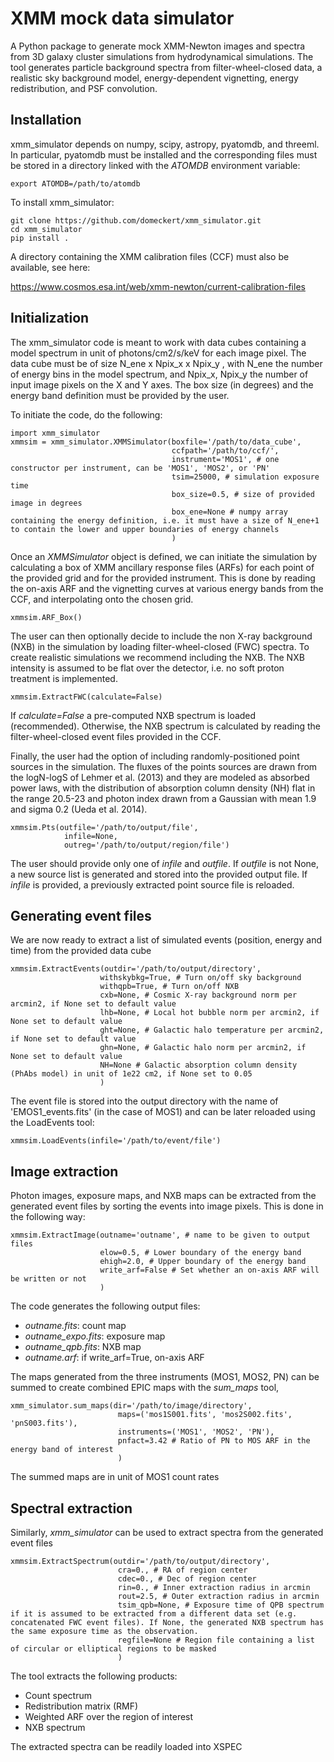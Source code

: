 # XMM mock data simulator

A Python package to generate mock XMM-Newton images and spectra from 3D galaxy cluster simulations from hydrodynamical simulations. The tool generates particle background spectra from filter-wheel-closed data, a realistic sky background model, energy-dependent vignetting, energy redistribution, and PSF convolution.
## Installation

xmm_simulator depends on numpy, scipy, astropy, pyatomdb, and threeml. In particular, pyatomdb must be installed and the corresponding files must be stored in a directory linked with the _ATOMDB_ environment variable:

    export ATOMDB=/path/to/atomdb

To install xmm_simulator:

    git clone https://github.com/domeckert/xmm_simulator.git
    cd xmm_simulator
    pip install .

A directory containing the XMM calibration files (CCF) must also be available, see here:

https://www.cosmos.esa.int/web/xmm-newton/current-calibration-files

## Initialization

The xmm_simulator code is meant to work with data cubes containing a model spectrum in unit of photons/cm2/s/keV for each image pixel. The data cube must be of size N_ene x Npix_x x Npix_y , with N_ene the number of energy bins in the model spectrum, and Npix_x, Npix_y the number of input image pixels on the X and Y axes. The box size (in degrees) and the energy band definition must be provided by the user.

To initiate the code, do the following:

    import xmm_simulator
    xmmsim = xmm_simulator.XMMSimulator(boxfile='/path/to/data_cube',
                                        ccfpath='/path/to/ccf/',
                                        instrument='MOS1', # one constructor per instrument, can be 'MOS1', 'MOS2', or 'PN'
                                        tsim=25000, # simulation exposure time
                                        box_size=0.5, # size of provided image in degrees
                                        box_ene=None # numpy array containing the energy definition, i.e. it must have a size of N_ene+1 to contain the lower and upper boundaries of energy channels
                                        )

Once an _XMMSimulator_ object is defined, we can initiate the simulation by calculating a box of XMM ancillary response files (ARFs) for each point of the provided grid and for the provided instrument. This is done by reading the on-axis ARF and the vignetting curves at various energy bands from the CCF, and interpolating onto the chosen grid.

    xmmsim.ARF_Box()

The user can then optionally decide to include the non X-ray background (NXB) in the simulation by loading filter-wheel-closed (FWC) spectra. To create realistic simulations we recommend including the NXB. The NXB intensity is assumed to be flat over the detector, i.e. no soft proton treatment is implemented. 

    xmmsim.ExtractFWC(calculate=False)

If _calculate=False_ a pre-computed NXB spectrum is loaded (recommended). Otherwise, the NXB spectrum is calculated by reading the filter-wheel-closed event files provided in the CCF.

Finally, the user had the option of including randomly-positioned point sources in the simulation. The fluxes of the points sources are drawn from the logN-logS of Lehmer et al. (2013) and they are modeled as absorbed power laws, with the distribution of absorption column density (NH) flat in the range 20.5-23 and photon index drawn from a Gaussian with mean 1.9 and sigma 0.2 (Ueda et al. 2014).

    xmmsim.Pts(outfile='/path/to/output/file',
                infile=None,
                outreg='/path/to/output/region/file')

The user should provide only one of _infile_ and _outfile_. If _outfile_ is not None, a new source list is generated and stored into the provided output file. If _infile_ is provided, a previously extracted point source file is reloaded.

## Generating event files

We are now ready to extract a list of simulated events (position, energy and time) from the provided data cube

    xmmsim.ExtractEvents(outdir='/path/to/output/directory',
                        withskybkg=True, # Turn on/off sky background 
                        withqpb=True, # Turn on/off NXB
                        cxb=None, # Cosmic X-ray background norm per arcmin2, if None set to default value
                        lhb=None, # Local hot bubble norm per arcmin2, if None set to default value
                        ght=None, # Galactic halo temperature per arcmin2, if None set to default value
                        ghn=None, # Galactic halo norm per arcmin2, if None set to default value
                        NH=None # Galactic absorption column density (PhAbs model) in unit of 1e22 cm2, if None set to 0.05
                        )

The event file is stored into the output directory with the name of 'EMOS1_events.fits' (in the case of MOS1) and can be later reloaded using the LoadEvents tool:

    xmmsim.LoadEvents(infile='/path/to/event/file')

## Image extraction

Photon images, exposure maps, and NXB maps can be extracted from the generated event files by sorting the events into image pixels. This is done in the following way:

    xmmsim.ExtractImage(outname='outname', # name to be given to output files
                        elow=0.5, # Lower boundary of the energy band
                        ehigh=2.0, # Upper boundary of the energy band
                        write_arf=False # Set whether an on-axis ARF will be written or not
                        )

The code generates the following output files:

- _outname.fits_: count map
- _outname_expo.fits_: exposure map
- _outname_qpb.fits_: NXB map
- _outname.arf_: if write_arf=True, on-axis ARF

The maps generated from the three instruments (MOS1, MOS2, PN) can be summed to create combined EPIC maps with the _sum_maps_ tool,

    xmm_simulator.sum_maps(dir='/path/to/image/directory',
                            maps=('mos1S001.fits', 'mos2S002.fits', 'pnS003.fits'), 
                            instruments=('MOS1', 'MOS2', 'PN'), 
                            pnfact=3.42 # Ratio of PN to MOS ARF in the energy band of interest
                            )

The summed maps are in unit of MOS1 count rates

## Spectral extraction

Similarly, *xmm_simulator* can be used to extract spectra from the generated event files

    xmmsim.ExtractSpectrum(outdir='/path/to/output/directory',
                            cra=0., # RA of region center
                            cdec=0., # Dec of region center
                            rin=0., # Inner extraction radius in arcmin
                            rout=2.5, # Outer extraction radius in arcmin
                            tsim_qpb=None, # Exposure time of QPB spectrum if it is assumed to be extracted from a different data set (e.g. concatenated FWC event files). If None, the generated NXB spectrum has the same exposure time as the observation.
                            regfile=None # Region file containing a list of circular or elliptical regions to be masked
                            )

The tool extracts the following products:

- Count spectrum
- Redistribution matrix (RMF)
- Weighted ARF over the region of interest
- NXB spectrum

The extracted spectra can be readily loaded into XSPEC